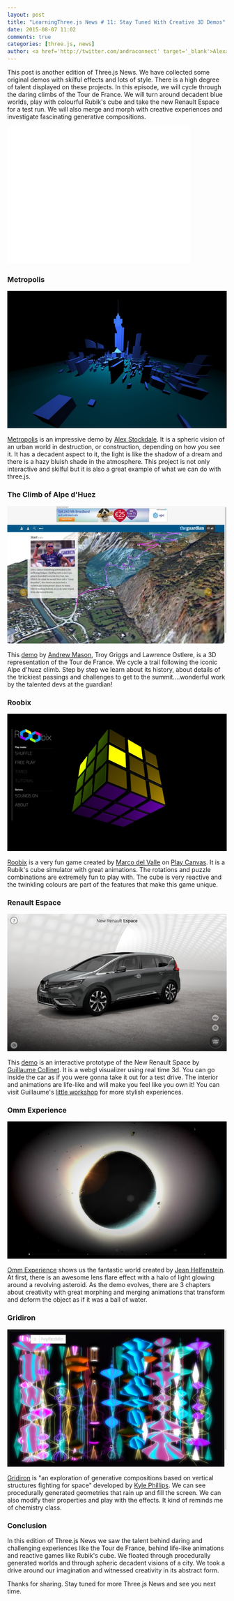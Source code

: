 ```yaml
---
layout: post
title: "LearningThree.js News # 11: Stay Tuned With Creative 3D Demos"
date: 2015-08-07 11:02
comments: true
categories: [three.js, news]
author: <a href='http://twitter.com/andraconnect' target='_blank'>Alexandra Etienne</a> and <a href='http://twitter.com/jerome_etienne' target='_blank'>Jerome Etienne</a>
---
```


This post is another edition of Three.js News. We have collected some original demos with skilful effects and lots of style. There is a high degree of talent displayed on these projects. In this episode, we will cycle through the daring climbs of the Tour de France. We will turn around decadent blue worlds, play with colourful Rubik's cube and take the new Renault Espace for a test run. We will also merge and morph with creative experiences and investigate fascinating generative compositions. 

<iframe width="420" height="315" src="//www.youtube.com/embed/jaVdFWl_PIo" frameborder="0" allowfullscreen></iframe>

<!-- more -->

### Metropolis
![metropolis](/data/2015-08-07-learningthree-dot-js-news-number-11-stay-tuned-with-creative-3d-demos/screenshots/metropolis.jpg)

[Metropolis](https://alexstockdale.com/metropolis/) is an impressive demo by [Alex Stockdale](https://twitter.com/ALIXPLOX). It is a spheric vision of an urban world in destruction, or construction, depending on how you see it. It has a decadent aspect to it, the light is like the shadow of a dream and there is a hazy bluish shade in the atmosphere. This project is not only interactive and skilful but it is also a great example of what we can do with three.js. 

### The Climb of Alpe d'Huez 
![the_climb_alpe_huez](/data/2015-08-07-learningthree-dot-js-news-number-11-stay-tuned-with-creative-3d-demos/screenshots/the_climb_alpe_huez.jpg)

This [demo](http://www.theguardian.com/sport/ng-interactive/2015/jul/23/tour-de-france-the-climb-of-alpe-dhuez-interactive) by [Andrew Mason](https://twitter.com/amason), Troy Griggs and Lawrence Ostlere, is a 3D representation of the Tour de France. We cycle a trail following the iconic Alpe d'huez climb. Step by step we learn about its history, about details of the trickiest passings and challenges to get to the summit....wonderful work by the talented devs at the guardian!

### Roobix
![roobix](/data/2015-08-07-learningthree-dot-js-news-number-11-stay-tuned-with-creative-3d-demos/screenshots/roobix.jpg)

[Roobix](http://playcanv.as/p/V9B7k46n) is a very fun game created by [Marco del Valle](https://twitter.com/marquizzo) on [Play Canvas](https://playcanvas.com/). It is a Rubik's cube simulator with great animations. The rotations and puzzle combinations are extremely fun to play with. The cube is very reactive and the twinkling colours are part of the features that make this game unique. 

### Renault Espace 
![renault_espace](/data/2015-08-07-learningthree-dot-js-news-number-11-stay-tuned-with-creative-3d-demos/screenshots/renault_espace.jpg)

This [demo](http://www.littleworkshop.fr/renaultespace/) is an interactive prototype of the New Renault Space by [Guillaume Collinet](https://twitter.com/glecollinet). It is a webgl visualizer using real time 3d. You can go inside the car as if you were gonna take it out for a test drive. The interior and animations are life-like and will make you feel like you own it! You can visit Guillaume's [little workshop](http://www.littleworkshop.fr/) for more stylish experiences. 

### Omm Experience 
![omm_experience](/data/2015-08-07-learningthree-dot-js-news-number-11-stay-tuned-with-creative-3d-demos/screenshots/omm_experience.jpg)

[Omm Experience](http://ommexperience.com/) shows us the fantastic world created by [Jean Helfenstein](https://twitter.com/jhelf). At first, there is an awesome lens flare effect with a halo of light glowing around a revolving asteroid. As the demo evolves, there are 3 chapters about creativity with great morphing and merging animations that transform and deform the object as if it was a ball of water. 

### Gridiron 
![gridiron](/data/2015-08-07-learningthree-dot-js-news-number-11-stay-tuned-with-creative-3d-demos/screenshots/gridiron.jpg)

[Gridiron](http://haptic-data.com/project/gridiron) is "an exploration of generative compositions based on vertical structures fighting for space" developed by [Kyle Phillips](https://twitter.com/hapticdata). We can see procedurally generated geometries that rain up and fill the screen. We can also modify their properties and play with the effects. It kind of reminds me of chemistry class. 

### Conclusion
In this edition of Three.js News we saw the talent behind daring and challenging experiences like the Tour de France, behind life-like animations and reactive games like Rubik's cube. We floated through procedurally generated worlds and through spheric decadent visions of a city. We took a drive around our imagination and witnessed creativity in its abstract form. 

Thanks for sharing. Stay tuned for more Three.js News and see you next time. 
